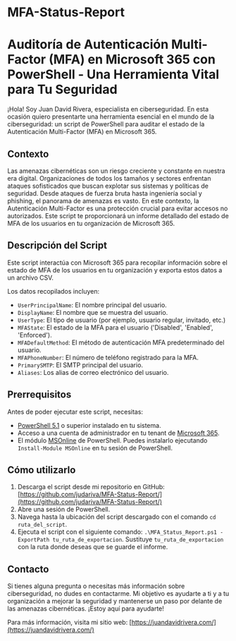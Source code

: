 # MFA-Status-Report
# Auditoría de Autenticación Multi-Factor (MFA) en Microsoft 365 con PowerShell - Una Herramienta Vital para Tu Seguridad

¡Hola! Soy Juan David Rivera, especialista en ciberseguridad. En esta ocasión quiero presentarte una herramienta esencial en el mundo de la ciberseguridad: un script de PowerShell para auditar el estado de la Autenticación Multi-Factor (MFA) en Microsoft 365.

## Contexto

Las amenazas cibernéticas son un riesgo creciente y constante en nuestra era digital. Organizaciones de todos los tamaños y sectores enfrentan ataques sofisticados que buscan explotar sus sistemas y políticas de seguridad. Desde ataques de fuerza bruta hasta ingeniería social y phishing, el panorama de amenazas es vasto. En este contexto, la Autenticación Multi-Factor es una protección crucial para evitar accesos no autorizados. Este script te proporcionará un informe detallado del estado de MFA de los usuarios en tu organización de Microsoft 365.

## Descripción del Script

Este script interactúa con Microsoft 365 para recopilar información sobre el estado de MFA de los usuarios en tu organización y exporta estos datos a un archivo CSV.

Los datos recopilados incluyen:

- `UserPrincipalName`: El nombre principal del usuario.
- `DisplayName`: El nombre que se muestra del usuario.
- `UserType`: El tipo de usuario (por ejemplo, usuario regular, invitado, etc.)
- `MFAState`: El estado de la MFA para el usuario ('Disabled', 'Enabled', 'Enforced').
- `MFADefaultMethod`: El método de autenticación MFA predeterminado del usuario.
- `MFAPhoneNumber`: El número de teléfono registrado para la MFA.
- `PrimarySMTP`: El SMTP principal del usuario.
- `Aliases`: Los alias de correo electrónico del usuario.

## Prerrequisitos

Antes de poder ejecutar este script, necesitas:

- [PowerShell 5.1](https://docs.microsoft.com/en-us/powershell/scripting/install/installing-windows-powershell?view=powershell-7.1) o superior instalado en tu sistema.
- Acceso a una cuenta de administrador en tu tenant de [Microsoft 365](https://docs.microsoft.com/en-us/office365/admin/add-users/about-admin-roles?view=o365-worldwide).
- El módulo [MSOnline](https://docs.microsoft.com/en-us/powershell/module/msonline/?view=azureadps-1.0) de PowerShell. Puedes instalarlo ejecutando `Install-Module MSOnline` en tu sesión de PowerShell.


## Cómo utilizarlo

1. Descarga el script desde mi repositorio en GitHub: [https://github.com/judariva/MFA-Status-Report/](https://github.com/judariva/MFA-Status-Report/)
2. Abre una sesión de PowerShell.
3. Navega hasta la ubicación del script descargado con el comando `cd ruta_del_script`.
4. Ejecuta el script con el siguiente comando: `.\MFA_Status_Report.ps1 -ExportPath tu_ruta_de_exportacion`. Sustituye `tu_ruta_de_exportacion` con la ruta donde deseas que se guarde el informe.

## Contacto

Si tienes alguna pregunta o necesitas más información sobre ciberseguridad, no dudes en contactarme. Mi objetivo es ayudarte a ti y a tu organización a mejorar la seguridad y mantenerse un paso por delante de las amenazas cibernéticas. ¡Estoy aquí para ayudarte!

Para más información, visita mi sitio web: [https://juandavidrivera.com/](https://juandavidrivera.com/)
